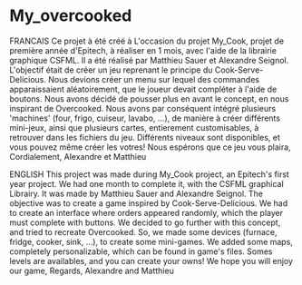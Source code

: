 # My_overcooked

FRANCAIS
Ce projet à été créé à L'occasion du projet My_Cook, projet de première année d'Epitech, à réaliser en 1 mois,
avec l'aide de la librairie graphique CSFML.
Il a été réalisé par Matthieu Sauer et Alexandre Seignol.
L'objectif était de créer un jeu reprenant le principe du Cook-Serve-Delicious.
Nous devions créer un menu sur lequel des commandes apparaissaient aléatoirement,
que le joueur devait compléter à l'aide de boutons.
Nous avons décidé de pousser plus en avant le concept, en nous inspirant de Overcooked.
Nous avons par conséquent intégré plusieurs 'machines' (four, frigo, cuiseur, lavabo, ...),
de manière à créer différents mini-jeux, ainsi que plusieurs cartes,
entierement customisables, à retrouver dans les fichiers du jeu. Différents niveaux
sont disponibles, et vous pouvez même créer les votres!
Nous espérons que ce jeu vous plaira,
Cordialement,
Alexandre et Matthieu
			
ENGLISH
This project was made during My_Cook project, an Epitech's first year project. We had one month to complete it,
with the CSFML graphical Librairy.
It was made by Matthieu Sauer and Alexandre Seignol.
The objective was to create a game inspired by Cook-Serve-Delicious.
We had to create an interface where orders appeared randomly, which the player must complete with buttons.
We decided to go further with this concept, and tried to recreate Overcooked.
So, we made some devices (furnace, fridge, cooker, sink, ...), to create some mini-games.
We added some maps, completely personalizable, which can be found in game's files.
Somes levels are availables, and you can create your owns!
We hope you will enjoy our game,
Regards,
Alexandre and Matthieu
